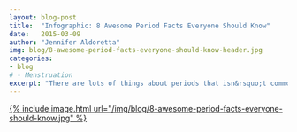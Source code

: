 ```yaml
---
layout: blog-post
title:  "Infographic: 8 Awesome Period Facts Everyone Should Know"
date:   2015-03-09
author: "Jennifer Aldoretta"
img: blog/8-awesome-period-facts-everyone-should-know-header.jpg
categories: 
- blog
# - Menstruation
excerpt: "There are lots of things about periods that isn&rsquo;t common knowledge&mdash;for instance, periods you have on the pill aren&rsquo;t actually real periods. Crazy, right?! Learn more interesting period facts with this awesome infographic..."
---
```


<a href="/img/blog/8-awesome-period-facts-everyone-should-know.jpg">{% include image.html url="/img/blog/8-awesome-period-facts-everyone-should-know.jpg" %}</a>
